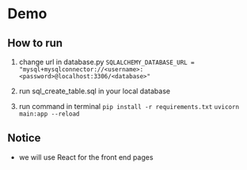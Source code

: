 # Demo

## How to run

1. change url in database.py
`SQLALCHEMY_DATABASE_URL = "mysql+mysqlconnector://<username>:<password>@localhost:3306/<database>"`

2. run sql_create_table.sql in your local database

3. run command in terminal
`pip install -r requirements.txt`
`uvicorn main:app --reload`

## Notice

- we will use React for the front end pages

